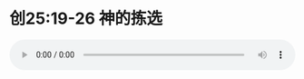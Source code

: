# 创25:19-26 神的拣选

<audio style="width: 100%;" preload="false" controls controlslist="nodownload"><source src="http://file.simai.life/audio/mp3/old/27555.mp3" type="audio/mpeg">Your browser does not support the audio element.</audio>


